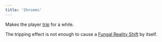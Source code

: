 ```yaml
---
title: 'Shrooms'
---
```


Makes the player [trip](https://noita.wiki.gg/wiki/Status_Effects#Tripping) for a while.

The tripping effect is not enough to cause a [Fungal Reality Shift](https://noita.wiki.gg/wiki/Fungal_Reality_Shift) by itself.
